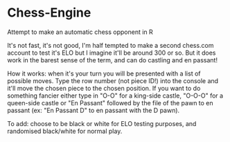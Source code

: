 # Chess-Engine
Attempt to make an automatic chess opponent in R

It's not fast, it's not good, I'm half tempted to make a second chess.com account to test it's ELO but I imagine it'll be around 300 or so. 
But it does work in the barest sense of the term, and can do castling and en passant!

How it works: when it's your turn you will be presented with a list of possible moves. Type the row number (not piece ID!) into the console and it'll move the 
chosen piece to the chosen position. If you want to do something fancier either type in "O-O" for a king-side castle, "O-O-O" for a queen-side castle or "En Passant" followed
by the file of the pawn to en passant (ex: "En Passant D" to en passant with the D pawn).

To add: choose to be black or white for ELO testing purposes, and randomised black/white for normal play.

